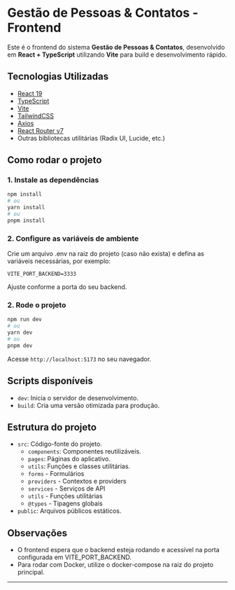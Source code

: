 # Gestão de Pessoas & Contatos - Frontend

Este é o frontend do sistema **Gestão de Pessoas & Contatos**, desenvolvido em **React + TypeScript** utilizando **Vite** para build e desenvolvimento rápido.

## Tecnologias Utilizadas

- [React 19](https://react.dev/)
- [TypeScript](https://www.typescriptlang.org/)
- [Vite](https://vitejs.dev/)
- [TailwindCSS](https://tailwindcss.com/)
- [Axios](https://axios-http.com/)
- [React Router v7](https://reactrouter.com/en/main)
- Outras bibliotecas utilitárias (Radix UI, Lucide, etc.)

## Como rodar o projeto

### 1. Instale as dependências

```bash
npm install
# ou
yarn install
# ou
pnpm install
```

### 2. Configure as variáveis de ambiente

Crie um arquivo .env na raiz do projeto (caso não exista) e defina as variáveis necessárias, por exemplo:

```env
VITE_PORT_BACKEND=3333
```

Ajuste conforme a porta do seu backend.

### 2. Rode o projeto

```bash
npm run dev
# ou
yarn dev
# ou
pnpm dev
```

Acesse `http://localhost:5173` no seu navegador.

## Scripts disponíveis

- `dev`: Inicia o servidor de desenvolvimento.
- `build`: Cria uma versão otimizada para produção.

## Estrutura do projeto

- `src`: Código-fonte do projeto.
  - `components`: Componentes reutilizáveis.
  - `pages`: Páginas do aplicativo.
  - `utils`: Funções e classes utilitárias.
  - `forms` - Formulários
  - `providers` - Contextos e providers
  - `services` - Serviços de API
  - `utils` - Funções utilitárias
  - `@types` - Tipagens globais
- `public`: Arquivos públicos estáticos.

## Observações

- O frontend espera que o backend esteja rodando e acessível na porta configurada em VITE_PORT_BACKEND.
- Para rodar com Docker, utilize o docker-compose na raiz do projeto principal.

---